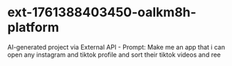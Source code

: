 # ext-1761388403450-oalkm8h-platform
AI-generated project via External API - Prompt: Make me an app that i can open any instagram and tiktok profile and sort their tiktok videos and ree

